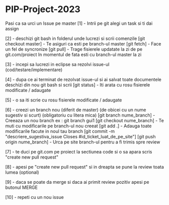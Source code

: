 # PIP-Project-2023

Pasi ca sa urci un Issue pe master
[1] - Intrii pe git alegi un task si ti dai assign

[2] - deschizi git bash in folderul unde lucrezi si scrii comenzile
        [git checkout master]  - Te asiguri ca esti pe branch-ul master
        [git fetch]            - Face un fel de syncronize
        [git pull]             - Trage fisierele updatate la zi de pe git.com/proiect
        In momentul de fata esti cu branch-ul master la zi
        
[3] - incepi sa lucrezi in eclipse sa rezolvi issue-ul (cod/testare/implementare)

[4] - dupa ce ai terminat de rezolvat issue-ul si ai salvat toate documentele deschizi din nou git bash si scrii 
        [git status]           - Iti arata cu rosu fisierele modificate / adaugate
        
[5] - o sa iti scrie cu rosu fisierele modificate / adaugate

[6] - creezi un branch nou (diferit de master) (de obicei cu un nume sugestiv si scurt) (obligatoriu cu litera mica)
   [git branch nume_branch]    - Creeaza un nou branch ex : git branch gui1
   [git checkout nume_branch]  - Te muti cu modificarile pe branch-ul nou creeat
   [git add .]                 - Adauga toate modificarile facute in noul tau branch
   [git commit -m "descriere_sugestiva_issue Closes #id_ticket_luat_de_pe_site"]
   [git push origin nume_branch] - Urca pe site branch-ul pentru a fi trimis spre review
   
[7] - te duci pe git.com pe proiect la sectiunea code si o sa apara scris "create new pull request"

[8] - apesi pe "create new pull request" si in dreapta se pune la review toata lumea (optional)

[9] - daca se poate da merge si daca ai primit review pozitiv apesi pe butonul MERGE

[10] - repeti cu un nou issue
